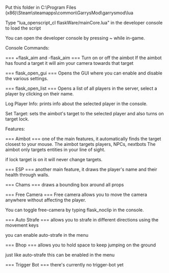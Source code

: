 Put this folder in
C:\Program Files (x86)\Steam\steamapps\common\GarrysMod\garrysmod\lua


Type "lua_openscript_cl flaskWare/mainCore.lua" in the developer console to load the script

You can open the developer console by pressing ~ while in-game.



Console Commands:

=== +flask_aim and -flask_aim ===
Turn on or off the aimbot
If the aimbot has found a target it will aim your camera towards that target

=== flask_open_gui ===
Opens the GUI where you can enable and disable the various settings.


=== flask_open_list ===
Opens a list of all players in the server, select a player by clicking on their name.

Log Player Info: prints info about the selected player in the console.

Set Target: sets the aimbot's target to the selected player and also turns on target lock.



Features:

=== Aimbot ===
one of the main features, it automatically finds the target closest to your mouse.
The aimbot targets players, NPCs, nextbots
The aimbot only targets entities in your line of sight.

if lock target is on it will never change targets.


=== ESP ===
another main feature, it draws the player's name and their health through walls.


=== Chams ===
draws a bounding box around all props


=== Free Camera ===
Free camera allows you to move the camera anywhere without affecting the player.

You can toggle free-camera by typing flask_noclip in the console.


=== Auto Strafe ===
allows you to strafe in different directions using the movement keys

you can enable auto-strafe in the menu


=== Bhop ===
allows you to hold space to keep jumping on the ground

just like auto-strafe this can be enabled in the menu


=== Trigger Bot ===
there's currently no trigger-bot yet
